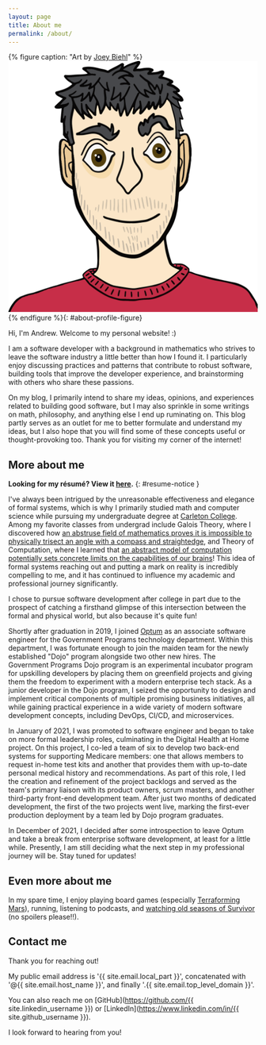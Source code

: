 ```yaml
---
layout: page
title: About me
permalink: /about/
---
```


<script src="/assets/js/render-email.js" defer></script>

{% figure caption: "Art by [Joey Biehl](https://instagram.com/thingsbyjoey)" %}
![Cartoon rendering of me (Andrew).](/assets/img/andrew-profile.png)
{% endfigure %}{: #about-profile-figure}

Hi, I'm Andrew. Welcome to my personal website! :)

I am a software developer with a background in mathematics who strives to leave the
software industry a little better than how I found it. I particularly enjoy discussing
practices and patterns that contribute to robust software, building tools that improve
the developer experience, and brainstorming with others who share these passions.

On my blog, I primarily intend to share my ideas, opinions, and experiences related to
building good software, but I may also sprinkle in some writings on math, philosophy,
and anything else I end up ruminating on. This blog partly serves as an outlet for me to
better formulate and understand my ideas, but I also hope that you will find some of
these concepts useful or thought-provoking too. Thank you for visiting my corner of the
internet!

## More about me

**Looking for my résumé? View it [here](/AndrewTBiehlResume.pdf).**
{: #resume-notice }

I've always been intrigued by the unreasonable effectiveness and elegance of formal
systems, which is why I primarily studied math and computer science while pursuing my
undergraduate degree at [Carleton College](https://www.carleton.edu). Among my favorite
classes from undergrad include Galois Theory, where I discovered how
[an abstruse field of mathematics proves it is impossible to physically trisect an angle with a compass and straightedge](https://en.wikipedia.org/wiki/Galois_theory#Application_to_classical_problems),
and Theory of Computation, where I learned that
[an abstract model of computation potentially sets concrete limits on the capabilities of our brains](https://en.wikipedia.org/wiki/Church%E2%80%93Turing_thesis#Philosophical_implications)!
This idea of formal systems reaching out and putting a mark on reality is incredibly
compelling to me, and it has continued to influence my academic and professional journey
significantly.

I chose to pursue software development after college in part due to the prospect of
catching a firsthand glimpse of this intersection between the formal and physical world,
but also because it's quite fun!

Shortly after graduation in 2019, I joined [Optum](https://www.optum.com) as an
associate software engineer for the Government Programs technology department. Within
this department, I was fortunate enough to join the maiden team for the newly
established "Dojo" program alongside two other new hires. The Government Programs Dojo
program is an experimental incubator program for upskilling developers by placing them
on greenfield projects and giving them the freedom to experiment with a modern
enterprise tech stack. As a junior developer in the Dojo program, I seized the
opportunity to design and implement critical components of multiple promising business
initiatives, all while gaining practical experience in a wide variety of modern software
development concepts, including DevOps, CI/CD, and microservices.

In January of 2021, I was promoted to software engineer and began to take on more formal
leadership roles, culminating in the Digital Health at Home project. On this project, I
co-led a team of six to develop two back-end systems for supporting Medicare members:
one that allows members to request in-home test kits and another that provides them with
up-to-date personal medical history and recommendations. As part of this role, I led the
creation and refinement of the project backlogs and served as the team's primary liaison
with its product owners, scrum masters, and another third-party front-end development
team. After just two months of dedicated development, the first of the two projects went
live, marking the first-ever production deployment by a team led by Dojo program
graduates.

In December of 2021, I decided after some introspection to leave Optum and take a break
from enterprise software development, at least for a little while. Presently, I am still
deciding what the next step in my professional journey will be. Stay tuned for updates!

## Even more about me

In my spare time, I enjoy playing board games (especially
[Terraforming Mars](https://www.fryxgames.se/games/terraforming-mars)), running,
listening to podcasts, and
[watching old seasons of Survivor](https://youtu.be/Oql6JzG7KGI) (no spoilers please!!).

## Contact me

Thank you for reaching out!

My public email address is <span id="email-info-id">'{{ site.email.local_part }}',
concatenated with '@{{ site.email.host_name }}', and finally
'.{{ site.email.top_level_domain }}'</span>.

You can also reach me on
[GitHub](https://github.com/{{ site.linkedin_username }}) or
[LinkedIn](https://www.linkedin.com/in/{{ site.github_username }}).

I look forward to hearing from you!
